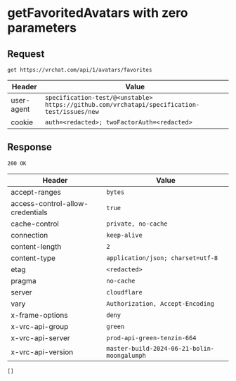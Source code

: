 # getFavoritedAvatars with zero parameters

## Request
`get https://vrchat.com/api/1/avatars/favorites`

| Header | Value |
| ------ | ----- |
| user-agent | `specification-test/@<unstable> https://github.com/vrchatapi/specification-test/issues/new` |
| cookie | `auth=<redacted>; twoFactorAuth=<redacted>` |


## Response
`200 OK`

| Header | Value |
| ------ | ----- |
| accept-ranges | `bytes` |
| access-control-allow-credentials | `true` |
| cache-control | `private, no-cache` |
| connection | `keep-alive` |
| content-length | `2` |
| content-type | `application/json; charset=utf-8` |
| etag | `<redacted>` |
| pragma | `no-cache` |
| server | `cloudflare` |
| vary | `Authorization, Accept-Encoding` |
| x-frame-options | `deny` |
| x-vrc-api-group | `green` |
| x-vrc-api-server | `prod-api-green-tenzin-664` |
| x-vrc-api-version | `master-build-2024-06-21-bolin-moongalumph` |

```jsonc
[]
```
